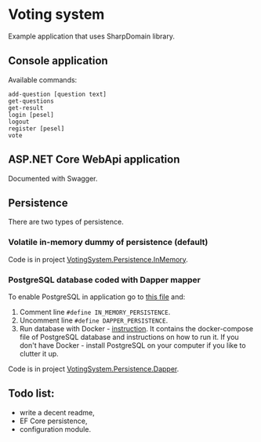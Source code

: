 # Voting system

Example application that uses SharpDomain library.

## Console application

Available commands:

```
add-question [question text]
get-questions
get-result
login [pesel]
logout
register [pesel]
vote
```

## ASP.NET Core WebApi application

Documented with Swagger.

## Persistence

There are two types of persistence.

### Volatile in-memory dummy of persistence (default)

Code is in project [VotingSystem.Persistence.InMemory](src/VotingSystem.Persistence.InMemory).

### PostgreSQL database coded with Dapper mapper

To enable PostgreSQL in application go to [this file](src/VotingSystem.IoC/VotingSystemBuilder.cs) and:
1. Comment line ``#define IN_MEMORY_PERSISTENCE``.
2. Uncomment line ``#define DAPPER_PERSISTENCE``.
3. Run database with Docker - [instruction](src/VotingSystem.Persistence.Dapper/.postgresql-docker). It contains the docker-compose file of PostgreSQL database and instructions on how to run it. If you don't have Docker - install PostgreSQL on your computer if you like to clutter it up.

Code is in project [VotingSystem.Persistence.Dapper](src/VotingSystem.Persistence.Dapper).



## Todo list:
- write a decent readme,
- EF Core persistence,
- configuration module.